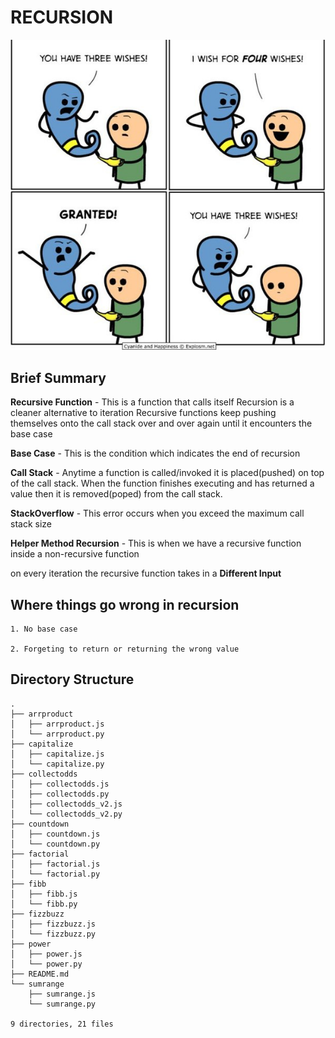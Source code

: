 # RECURSION

<p>
    <img src="images/recursion_meme.jpg"/>
</p>

## Brief Summary
**Recursive Function** - This is a function that calls itself
Recursion is a cleaner alternative to iteration 
Recursive functions keep pushing themselves onto the call stack over and over again until it encounters the base case

**Base Case** - This is the condition which indicates the end of recursion

**Call Stack** - Anytime a function is called/invoked it is placed(pushed) on top of the call stack. When the function finishes executing and has returned a value then it is removed(poped) from the call stack.

**StackOverflow** - This error occurs when you exceed the maximum call stack size

**Helper Method Recursion** - This is when we have a recursive function inside a non-recursive function

on every iteration the recursive function takes in a **Different Input**

## Where things go wrong in recursion

    1. No base case

    2. Forgeting to return or returning the wrong value

## Directory Structure

```
.
├── arrproduct
│   ├── arrproduct.js
│   └── arrproduct.py
├── capitalize
│   ├── capitalize.js
│   └── capitalize.py
├── collectodds
│   ├── collectodds.js
│   ├── collectodds.py
│   ├── collectodds_v2.js
│   └── collectodds_v2.py
├── countdown
│   ├── countdown.js
│   └── countdown.py
├── factorial
│   ├── factorial.js
│   └── factorial.py
├── fibb
│   ├── fibb.js
│   └── fibb.py
├── fizzbuzz
│   ├── fizzbuzz.js
│   └── fizzbuzz.py
├── power
│   ├── power.js
│   └── power.py
├── README.md
└── sumrange
    ├── sumrange.js
    └── sumrange.py

9 directories, 21 files

```

